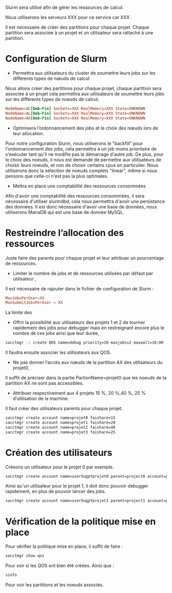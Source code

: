 Slurm sera utilisé afin de gérer les ressources de calcul. 

Nous utiliserons les serveurs XXX pour ce service car XXX . 

Il est nécessaire de créer des partitions pour chaque projet.
Chaque partition sera associée à un projet et un utilisateur sera rattaché à 
une partition.

# Configuration de Slurm

- Permettra aux utilisateurs du cluster de soumettre leurs jobs sur les différents types de nœuds
de calcul

Nous allons créer des partitions pour chaque projet, chaque partition sera associée à un projet
cela permettra aux utilisateurs de soumettre leurs jobs sur les différents types de noeuds de calcul.

```conf
NodeName=AC[Deb-Fin] Sockets=XXX RealMemory=XXX State=UNKNOWN
NodeName=AL[Deb-Fin] Sockets=XXX RealMemory=XXX State=UNKNOWN
NodeName=AX[Deb-Fin] Sockets=XXX RealMemory=XXX State=UNKNOWN
```

- Optimisera l’ordonnancement des jobs et le choix des nœuds lors de leur allocation.

Pour notre configuration Slurm, nous utiliserons le "backfill" pour l'ordonnancement des jobs,
cela permettra à un job moins prioritaire de s'exécuter tant qu'il ne modifie pas le démarrage
d'autre job. De plus, pour le choix des noeuds, il nous est demandé de permettre aux utilisateurs
de choisir leurs noeuds, et non de choisir certains cpus en particulier. Nous utiliserons donc
la sélection de noeuds complets "linear", même si nous pensons que celle-ci n'est pas la plus optimales.

- Mettra en place une comptabilité des ressources consommées

Afin d'avoir une comptabilité des ressources consommées, il sera nécessaire d'utiliser slurmdbd, 
cela nous permettra d'avoir une persistance des données. Il est donc nécessaire 
d'avoir une base de données, nous utiliserons MariaDB qui est une base de donnée MySQL.

# Restreindre l’allocation des ressources

Juste faire des parents pour chaque projet et leur attribuer un pourcentage de ressources.

- Limiter le nombre de jobs et de ressources utilisées par défaut par utilisateur ,

Il est nécessaire de rajouter dans le fichier de configuration de Slurm :

```conf
MaxJobsPerUser=XX
MaxSubmitJobsPerUser = XX
```

La limite des 
- Offrir la possibilité aux utilisateurs des projets 1 et 2 de tourner rapidement des jobs pour debugger mais en restreignant encore plus le nombre de ces jobs ainsi que leur durée,

```bash
sacctmgr -i create QOS name=debug priority=10 maxjobs=2 maxwall=10:00 
```

Il faudra ensuite associer les utilisateurs aux QOS.

- Ne pas donner l’accès aux nœuds de la partition AX des utilisateurs du projet0,

Il suffit de préciser dans la partie PartionName=projet0 que les noeuds de la partition AX ne sont pas accessibles.

- Attribuer respectivement aux 4 projets 15 %, 20 %,40 %, 25 % d’utilisation de la machine.

Il faut créer des utilisateurs parents pour chaque projet.

```bash
sacctmgr create account name=projet0 faishare=15 
sacctmgr create account name=projet1 faishare=20 
sacctmgr create account name=projet2 faishare=40 
sacctmgr create account name=projet3 faishare=25 
```

# Création des utilisateurs

Créeons un utilisateur pour le projet 0 par exemple.

```bash
sacctmgr create account name=userXugpYprojet0 parent=project0 account=projet0 qos=normal
```

Ainsi qu'un utilisateur pour le projet 1, il doit donc pouvoir debugger rapidement, en plus de pouvoir lancer des jobs.

```bash
sacctmgr create account name=userXugpYprojet1 parent=project1 account=projet1 qos=debug,normal
```



# Vérification de la politique mise en place

Pour vérifier la politique mise en place, il suffit de faire :

```bash
sacctmgr show qos
```
Pour voir si les QOS ont bien été créées.
Ainsi que : 

```bash
sinfo
```
Pour voir les partitions et les noeuds associés.

